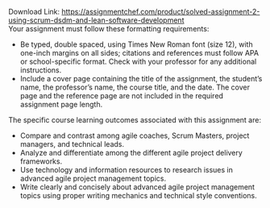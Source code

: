 Download Link: https://assignmentchef.com/product/solved-assignment-2-using-scrum-dsdm-and-lean-software-development
<br>
Your assignment must follow these formatting requirements:

<ul>

 <li>Be typed, double spaced, using Times New Roman font (size 12), with one-inch margins on all sides; citations and references must follow APA or school-specific format. Check with your professor for any additional instructions.</li>

 <li>Include a cover page containing the title of the assignment, the student’s name, the professor’s name, the course title, and the date. The cover page and the reference page are not included in the required assignment page length.</li>

</ul>

The specific course learning outcomes associated with this assignment are:

<ul>

 <li>Compare and contrast among agile coaches, Scrum Masters, project managers, and technical leads.</li>

 <li>Analyze and differentiate among the different agile project delivery frameworks.</li>

 <li>Use technology and information resources to research issues in advanced agile project management topics.</li>

 <li>Write clearly and concisely about advanced agile project management topics using proper writing mechanics and technical style conventions.</li>

</ul>